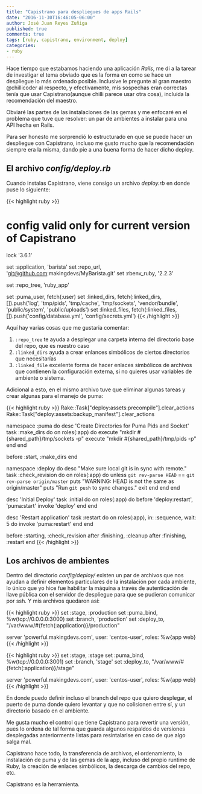 ```yaml
---
title: "Capistrano para despliegues de apps Rails"
date: "2016-11-30T16:46:05-06:00"
author: José Juan Reyes Zuñiga
published: true
comments: true
tags: [ruby, capistrano, environment, deploy]
categories:
- ruby
---
```


Hace tiempo que estabamos haciendo una aplicación *Rails*, me di a la tarear de investigar el tema obviado que es la forma en como se hace un despliegue lo más ordenado posible. Inclusive le pregunte al gran maestro @chillicoder al respecto, y efectivamente, mis sospechas eran correctas tenía que usar Capistrano(aunque chilli parece usar otra cosa), incluída la recomendación del maestro.

Obviaré las partes de las instalaciones de las gemas y me enfocaré en el problema que tuve que resolver: un par de ambientes a instalar para una API hecha en Rails.

Para ser honesto me sorprendió lo estructurado en que se puede hacer un despliegue con Capistrano, incluso me gusto mucho que la recomendación siempre era la misma, dando pie a una buena forma de hacer dicho deploy.

## El archivo _config/deploy.rb_

Cuando instalas Capistrano, viene consigo un archivo _deploy.rb_ en donde puse lo siguiente:

{{< highlight ruby >}}
# config valid only for current version of Capistrano
lock '3.6.1'

set :application, 'barista'
set :repo_url, 'git@github.com:makingdevs/MyBarista.git'
set :rbenv_ruby, '2.2.3'

set :repo_tree, 'ruby_app'

set :puma_user, fetch(:user)
set :linked_dirs, fetch(:linked_dirs, []).push('log', 'tmp/pids', 'tmp/cache', 'tmp/sockets', 'vendor/bundle', 'public/system', 'public/uploads')
set :linked_files, fetch(:linked_files, []).push('config/database.yml', 'config/secrets.yml')
{{< /highlight >}}

Aquí hay varias cosas que me gustaria comentar:

1. `:repo_tree` te ayuda a desplegar una carpeta interna del directorio base del repo, que es nuestro caso
2. `:linked_dirs` ayuda a crear enlances simbólicos de ciertos directorios que necesitarías
3. `:linked_file` excelente forma de hacer enlaces simbólicos de archivos que contienen la configuración externa, si no quieres usar variables de ambiente o sistema.

Adicional a esto, en el mismo archivo tuve que eliminar algunas tareas y crear algunas para el manejo de puma:

{{< highlight ruby >}}
Rake::Task["deploy:assets:precompile"].clear_actions
Rake::Task["deploy:assets:backup_manifest"].clear_actions

namespace :puma do
  desc 'Create Directories for Puma Pids and Socket'
  task :make_dirs do
    on roles(:app) do
      execute "mkdir #{shared_path}/tmp/sockets -p"
      execute "mkdir #{shared_path}/tmp/pids -p"
    end
  end

  before :start, :make_dirs
end

namespace :deploy do
  desc "Make sure local git is in sync with remote."
  task :check_revision do
    on roles(:app) do
      unless `git rev-parse HEAD` == `git rev-parse origin/master`
        puts "WARNING: HEAD is not the same as origin/master"
        puts "Run `git push` to sync changes."
        exit
      end
    end
  end

  desc 'Initial Deploy'
  task :initial do
    on roles(:app) do
      before 'deploy:restart', 'puma:start'
      invoke 'deploy'
    end
  end

  desc 'Restart application'
  task :restart do
    on roles(:app), in: :sequence, wait: 5 do
      invoke 'puma:restart'
    end
  end

  before :starting,     :check_revision
  after  :finishing,    :cleanup
  after  :finishing,    :restart
end
{{< /highlight >}}

## Los archivos de ambientes

Dentro del directorio _config/deploy/_ existen un par de archivos que nos ayudan a definir elementos particulares de la instalación por cada ambiente, lo único que yo hice fue habilitar la máquina a través de autenticación de llave pública con el servidor de despliegue para que se pudieran comunicar por ssh. Y mis archivos quedaron así:

{{< highlight ruby >}}
set :stage, :production
set :puma_bind, %w(tcp://0.0.0.0:3000)
set :branch, 'production'
set :deploy_to, "/var/www/#{fetch(:application)}/production"

server 'powerful.makingdevs.com', user: 'centos-user', roles: %w{app web}
{{< /highlight >}}

{{< highlight ruby >}}
set :stage, :stage
set :puma_bind, %w(tcp://0.0.0.0:3001)
set :branch, 'stage'
set :deploy_to, "/var/www/#{fetch(:application)}/stage"

server 'powerful.makingdevs.com', user: 'centos-user', roles: %w{app web}
{{< /highlight >}}

En donde puedo definir incluso el branch del repo que quiero desplegar, el puerto de puma donde quiero levantar y que no colisionen entre sí, y un directorio basado en el ambiente.

Me gusta mucho el control que tiene Capistrano para revertir una versión, pues lo ordena de tal forma que guarda algunos respaldos de versiones desplegadas anteriormente listas para resintalarlse en caso de que algo salga mal.

Capistrano hace todo, la transferencia de archivos, el ordenamiento, la instalación de puma y de las gemas de la app, incluso del propio runtime de Ruby, la creación de enlaces simbólicos, la descarga de cambios del repo, etc.

Capistrano es la herramienta.
